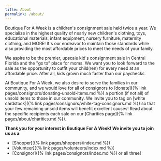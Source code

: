```yaml
---
title: About
permalink: /about/
---
```


Boutique For A Week is a children's consignment sale held twice a year. We specialize in the highest quality of nearly new children's clothing, toys, educational materials, infant equipment, nursery furniture, maternity clothing, and MORE! It's our endeavor to maintain those standards while also providing the most affordable prices to meet the needs of your family.

We aspire to be the premier, upscale kid's consignment sale in Central Florida and the "go to" place for moms. We want you to look forward to the sale as the opportunity to outfit your child(ren) for every need at an affordable price. After all, kids grown much faster than our paychecks.

At Boutique For A Week, we also desire to serve the families in our community, and we would love for all of consignors to [donate]({% link pages/consignors/donating-unsold-items.md %}) a portion (if not all) of unsold items to those in our community. We invite you to tag on [white cardstock]({% link pages/consignors/white-tag-consignors.md %}) so that your few remaining unsold items will benefit excellent causes! Read about the specific recipients each sale on our [Charities page]({% link pages/about/charities.md %}).

**Thank you for your interest in Boutique For A Week! We invite you to join us as a**

* [Shopper]({% link pages/shoppers/index.md %})
* [Volunteer]({% link pages/volunteers/index.md %})
* [Consignor]({% link pages/consignors/index.md %}) or all three!
